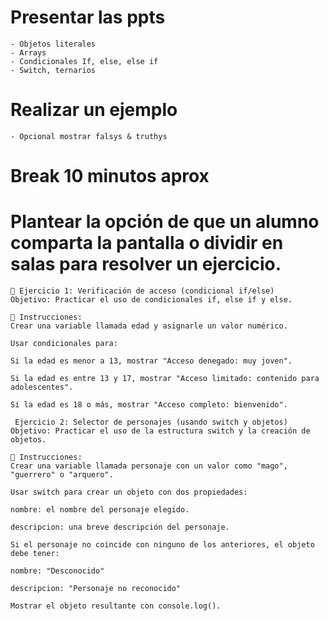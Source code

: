 # Presentar las ppts
    - Objetos literales
    - Arrays
    - Condicionales If, else, else if
    - Switch, ternarios
# Realizar un ejemplo
    - Opcional mostrar falsys & truthys
# Break 10 minutos aprox
# Plantear la opción de que un alumno comparta la pantalla o dividir en salas para resolver un ejercicio.

```
🧪 Ejercicio 1: Verificación de acceso (condicional if/else)
Objetivo: Practicar el uso de condicionales if, else if y else.

🧩 Instrucciones:
Crear una variable llamada edad y asignarle un valor numérico.

Usar condicionales para:

Si la edad es menor a 13, mostrar "Acceso denegado: muy joven".

Si la edad es entre 13 y 17, mostrar "Acceso limitado: contenido para adolescentes".

Si la edad es 18 o más, mostrar "Acceso completo: bienvenido".
```

```
 Ejercicio 2: Selector de personajes (usando switch y objetos)
Objetivo: Practicar el uso de la estructura switch y la creación de objetos.

🧩 Instrucciones:
Crear una variable llamada personaje con un valor como "mago", "guerrero" o "arquero".

Usar switch para crear un objeto con dos propiedades:

nombre: el nombre del personaje elegido.

descripcion: una breve descripción del personaje.

Si el personaje no coincide con ninguno de los anteriores, el objeto debe tener:

nombre: "Desconocido"

descripcion: "Personaje no reconocido"

Mostrar el objeto resultante con console.log().
```
